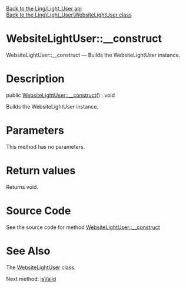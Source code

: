 [Back to the Ling/Light_User api](https://github.com/lingtalfi/Light_User/blob/master/doc/api/Ling/Light_User.md)<br>
[Back to the Ling\Light_User\WebsiteLightUser class](https://github.com/lingtalfi/Light_User/blob/master/doc/api/Ling/Light_User/WebsiteLightUser.md)


WebsiteLightUser::__construct
================



WebsiteLightUser::__construct — Builds the WebsiteLightUser instance.




Description
================


public [WebsiteLightUser::__construct](https://github.com/lingtalfi/Light_User/blob/master/doc/api/Ling/Light_User/WebsiteLightUser/__construct.md)() : void




Builds the WebsiteLightUser instance.




Parameters
================

This method has no parameters.


Return values
================

Returns void.








Source Code
===========
See the source code for method [WebsiteLightUser::__construct](https://github.com/lingtalfi/Light_User/blob/master/WebsiteLightUser.php#L116-L128)


See Also
================

The [WebsiteLightUser](https://github.com/lingtalfi/Light_User/blob/master/doc/api/Ling/Light_User/WebsiteLightUser.md) class.

Next method: [isValid](https://github.com/lingtalfi/Light_User/blob/master/doc/api/Ling/Light_User/WebsiteLightUser/isValid.md)<br>


